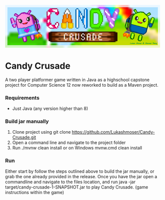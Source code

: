 <img src="./CandyCrusadeThumbnail.png"></img>

# Candy Crusade

A two player platformer game written in Java as a highschool capstone project for Computer Science 12 now reworked to build as a Maven project.

### Requirements
- Just Java (any version higher than 8)

### Build jar manually
1. Clone project using git clone https://github.com/Lukashmoser/Candy-Crusade.git
2. Open a command line and navigate to the project folder
3. Run ./mvnw clean install or on Windows mvnw.cmd clean install

### Run
Either start by follow the steps outlined above to build the jar manually, or grab the one already provided in the release. Once you have the jar open a commandline and navigate to the files location, and run java -jar target/candy-crusade-1-SNAPSHOT.jar to play Candy Crusade. (game instructions within the game)
